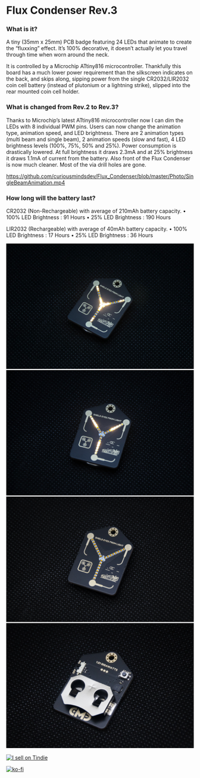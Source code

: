 # Flux Condenser Rev.3

### **What is it?**

A tiny (35mm x 25mm) PCB badge featuring 24 LEDs that animate to create the “fluxxing” effect. It’s 100% decorative, it doesn’t actually let you travel through time when worn around the neck.

It is controlled by a Microchip ATtiny816 microcontroller. Thankfully this board has a much lower power requirement than the silkscreen indicates on the back, and skips along, sipping power from the single CR2032/LIR2032 coin cell battery (instead of plutonium or a lightning strike), slipped into the rear mounted coin cell holder.

### **What is changed from Rev.2 to Rev.3?**

Thanks to Microchip’s latest ATtiny816 microcontroller now I can dim the LEDs with 8 individual PWM pins. Users can now change the animation type, animation speed, and LED brightness. There are 2 animation types (multi beam and single beam), 2 animation speeds (slow and fast), 4 LED brightness levels (100%, 75%, 50% and 25%).  Power consumption is drastically lowered. At full brightness it draws 2.3mA and at 25% brightness it draws 1.1mA of current from the battery. Also front of the Flux Condenser is now much cleaner. Most of the via drill holes are gone.

https://github.com/curiousmindsdev/Flux_Condenser/blob/master/Photo/SingleBeamAnimation.mp4

### **How long will the battery last?**

CR2032 (Non-Rechargeable) with average of 210mAh battery capacity.
•	100% LED Brightness :   91 Hours
•	25% LED Brightness	 :   190 Hours

LIR2032 (Rechargeable) with average of 40mAh battery capacity.
•	100% LED Brightness :   17 Hours
•	25% LED Brightness	 :   36 Hours


![Multi Beam](/Photo/FC_Rev.3_Front_mBeam.jpg)
![Single Beam](/Photo/FC_Rev.3_Front_sBeam.jpg)
![Front](/Photo/FC_Rev.3_Front.jpg)
![Back](/Photo/FC_Rev.3_Back.jpg)

<a href="https://www.tindie.com/stores/curiousmindsdev/?ref=offsite_badges&utm_source=sellers_Hojadurdy&utm_medium=badges&utm_campaign=badge_large"><img src="https://d2ss6ovg47m0r5.cloudfront.net/badges/tindie-larges.png" alt="I sell on Tindie" width="200" height="104"></a>

[![ko-fi](https://www.ko-fi.com/img/githubbutton_sm.svg)](https://ko-fi.com/O4O512Z0W)

